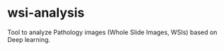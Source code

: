 # wsi-analysis
Tool to analyze Pathology images (Whole Slide Images, WSIs) based on Deep learning. 
